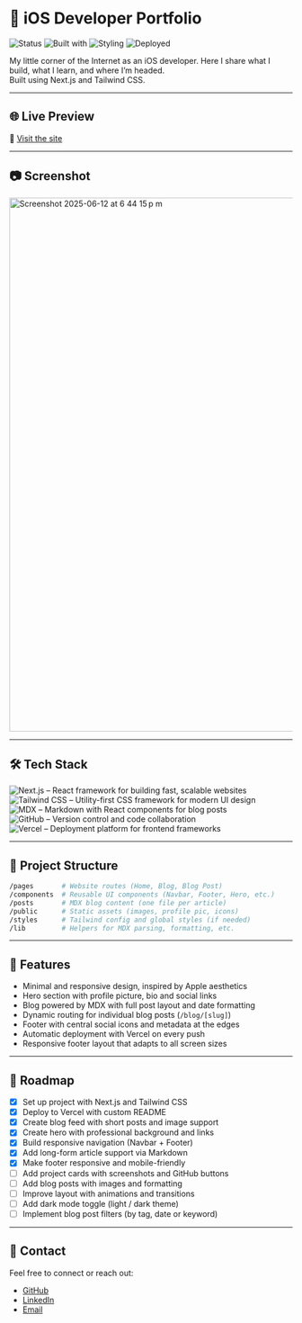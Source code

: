 # 📱 iOS Developer Portfolio

![Status](https://badgen.net/badge/status/in%20progress/yellow)
![Built with](https://badgen.net/badge/Built%20with/Next.js/blue)
![Styling](https://badgen.net/badge/Styling/TailwindCSS/purple)
![Deployed](https://badgen.net/badge/Deployed%20on/Vercel/green)

My little corner of the Internet as an iOS developer. Here I share what I build, what I learn, and where I’m headed.  
Built using Next.js and Tailwind CSS.

---

## 🌐 Live Preview

🔗 [Visit the site](https://portfolio-zeta-dun-44.vercel.app)

---

## 📷 Screenshot

<img width="949" alt="Screenshot 2025-06-12 at 6 44 15 p m" src="https://github.com/user-attachments/assets/ffc05bb4-3c74-4777-bd17-53c0d9906a12" />

---

## 🛠️ Tech Stack

![Next.js](https://badgen.net/badge/Built%20with/Next.js/blue?icon=nextjs&label=) – React framework for building fast, scalable websites  
![Tailwind CSS](https://badgen.net/badge/Styling/TailwindCSS/purple?icon=tailwindcss&label=) – Utility-first CSS framework for modern UI design  
![MDX](https://badgen.net/badge/Content/MDX/pink?icon=markdown&label=) – Markdown with React components for blog posts  
![GitHub](https://badgen.net/badge/Version%20Control/GitHub/black?icon=github&label=) – Version control and code collaboration  
![Vercel](https://badgen.net/badge/Deploy/Vercel/green?icon=vercel&label=) – Deployment platform for frontend frameworks

---

## 📁 Project Structure

```bash
/pages       # Website routes (Home, Blog, Blog Post)
/components  # Reusable UI components (Navbar, Footer, Hero, etc.)
/posts       # MDX blog content (one file per article)
/public      # Static assets (images, profile pic, icons)
/styles      # Tailwind config and global styles (if needed)
/lib         # Helpers for MDX parsing, formatting, etc.
```

---

## 🧩 Features

- Minimal and responsive design, inspired by Apple aesthetics
- Hero section with profile picture, bio and social links
- Blog powered by MDX with full post layout and date formatting
- Dynamic routing for individual blog posts (`/blog/[slug]`)
- Footer with central social icons and metadata at the edges
- Automatic deployment with Vercel on every push
- Responsive footer layout that adapts to all screen sizes

---

## 🚧 Roadmap

- [x] Set up project with Next.js and Tailwind CSS
- [x] Deploy to Vercel with custom README
- [x] Create blog feed with short posts and image support
- [x] Create hero with professional background and links
- [x] Build responsive navigation (Navbar + Footer)
- [x] Add long-form article support via Markdown
- [x] Make footer responsive and mobile-friendly
- [ ] Add project cards with screenshots and GitHub buttons
- [ ] Add blog posts with images and formatting
- [ ] Improve layout with animations and transitions
- [ ] Add dark mode toggle (light / dark theme)
- [ ] Implement blog post filters (by tag, date or keyword)

---

## 🤝 Contact

Feel free to connect or reach out:

- [GitHub](https://github.com/franciscoxcode)
- [LinkedIn](https://www.linkedin.com/in/franciscoxcode/)
- [Email](mailto:fxcasillas.dev@gmail.com)
